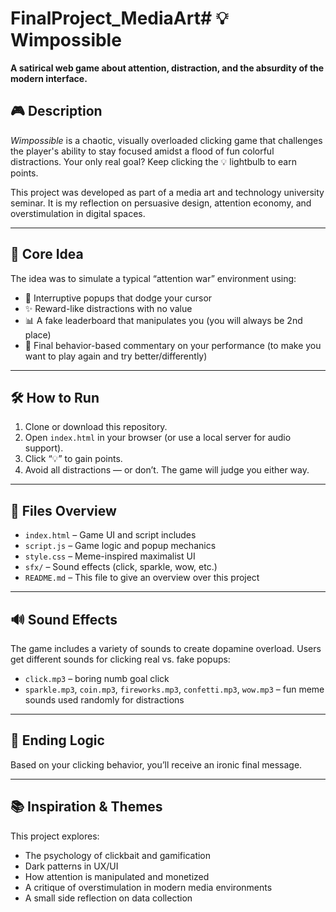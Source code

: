 # FinalProject_MediaArt# 💡 Wimpossible

**A satirical web game about attention, distraction, and the absurdity of the modern interface.**

## 🎮 Description

_Wimpossible_ is a chaotic, visually overloaded clicking game that challenges the player's ability to stay focused amidst a flood of fun colorful distractions. Your only real goal? Keep clicking the 💡 lightbulb to earn points.

This project was developed as part of a media art and technology university seminar. It is my reflection on persuasive design, attention economy, and overstimulation in digital spaces.

---

## 🧠 Core Idea

The idea was to simulate a typical “attention war” environment using:
- 🔔 Interruptive popups that dodge your cursor
- ✨ Reward-like distractions with no value
- 📊 A fake leaderboard that manipulates you (you will always be 2nd place)
- 🤖 Final behavior-based commentary on your performance (to make you want to play again and try better/differently)

---

## 🛠️ How to Run

1. Clone or download this repository.
2. Open `index.html` in your browser (or use a local server for audio support).
3. Click “💡” to gain points.
4. Avoid all distractions — or don’t. The game will judge you either way.

---

## 📁 Files Overview

- `index.html` – Game UI and script includes
- `script.js` – Game logic and popup mechanics
- `style.css` – Meme-inspired maximalist UI
- `sfx/` – Sound effects (click, sparkle, wow, etc.)
- `README.md` – This file to give an overview over this project

---

## 🔊 Sound Effects

The game includes a variety of sounds to create dopamine overload. Users get different sounds for clicking real vs. fake popups:
- `click.mp3` – boring numb goal click
- `sparkle.mp3`, `coin.mp3`, `fireworks.mp3`, `confetti.mp3`, `wow.mp3` – fun meme sounds used randomly for distractions

---

## 🏁 Ending Logic

Based on your clicking behavior, you’ll receive an ironic final message.

---

## 📚 Inspiration & Themes

This project explores:
- The psychology of clickbait and gamification
- Dark patterns in UX/UI
- How attention is manipulated and monetized
- A critique of overstimulation in modern media environments
- A small side reflection on data collection

